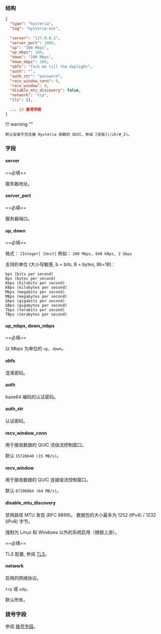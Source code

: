 ### 结构

```json
{
  "type": "hysteria",
  "tag": "hysteria-out",
  
  "server": "127.0.0.1",
  "server_port": 1080,
  "up": "100 Mbps",
  "up_mbps": 100,
  "down": "100 Mbps",
  "down_mbps": 100,
  "obfs": "fuck me till the daylight",
  "auth": "",
  "auth_str": "password",
  "recv_window_conn": 0,
  "recv_window": 0,
  "disable_mtu_discovery": false,
  "network": "tcp",
  "tls": {},
  
  ... // 拨号字段
}
```

!!! warning ""

    默认安装不包含被 Hysteria 依赖的 QUIC，参阅 [安装](/zh/#_2)。

### 字段

#### server

==必填==

服务器地址。

#### server_port

==必填==

服务器端口。

#### up, down

==必填==

格式： `[Integer] [Unit]` 例如： `100 Mbps, 640 KBps, 2 Gbps`

支持的单位 (大小写敏感, b = bits, B = bytes, 8b=1B)：

    bps (bits per second)
    Bps (bytes per second)
    Kbps (kilobits per second)
    KBps (kilobytes per second)
    Mbps (megabits per second)
    MBps (megabytes per second)
    Gbps (gigabits per second)
    GBps (gigabytes per second)
    Tbps (terabits per second)
    TBps (terabytes per second)

#### up_mbps, down_mbps

==必填==

以 Mbps 为单位的 `up, down`。

#### obfs

混淆密码。

#### auth

base64 编码的认证密码。

#### auth_str

认证密码。

#### recv_window_conn

用于接收数据的 QUIC 流级流控制窗口。

默认 `15728640 (15 MB/s)`。

#### recv_window

用于接收数据的 QUIC 连接级流控制窗口。

默认 `67108864 (64 MB/s)`。

#### disable_mtu_discovery

禁用路径 MTU 发现 (RFC 8899)。 数据包的大小最多为 1252 (IPv4) / 1232 (IPv6) 字节。

强制为 Linux 和 Windows 以外的系统启用（根据上游）。

==必填==

TLS 配置, 参阅 [TLS](/zh/configuration/shared/tls/#outbound)。

#### network

启用的网络协议。

`tcp` 或 `udp`。

默认所有。

### 拨号字段

参阅 [拨号字段](/zh/configuration/shared/dial/)。
